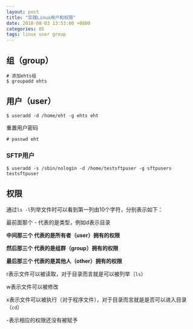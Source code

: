 ```yaml
---
layout: post
title: "实践Linux用户和权限"
date: 2018-08-03 13:53:00 +0800
categories: OS
tags: linux user group
---
```


## 组（group）

```shell
# 添加ehts组
$ groupadd ehts
```

## 用户（user）

```shell
$ useradd -d /home/eht -g ehts eht
```

重置用户密码

```shell
# passwd eht
```

### SFTP用户

```shell
$ useradd -s /sbin/nologin -d /home/testsftpuser -g sftpusers testsftpuser
```

## 权限

通过`ls -l`列举文件时可以看到第一列由10个字符，分别表示如下：

最前面那个 - 代表的是类型，例如d表示目录

**中间那三个 代表的是所有者（user）拥有的权限**

**然后那三个 代表的是组群（group）拥有的权限**

**最后那三个 代表的是其他人（other）拥有的权限**

r表示文件可以被读取，对于目录而言就是可以被列举（`ls`）

w表示文件可以被修改

x表示文件可以被执行（对于程序文件），对于目录而言就是是否可以进入目录（`cd`）

-表示相应的权限还没有被赋予